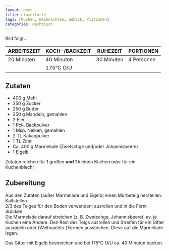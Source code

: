 ```yaml
---
layout: post
title: Linzertorte
tags: [Kuchen, Weihnachten, Gebäck, Plätzchen]
categories: Nachtisch
---
```



Bild folgt...

| ARBEITSZEIT | KOCH-/BACKZEIT | RUHEZEIT | PORTIONEN |
|--------------|--------------|--------------|--------------|
| 20 Minuten | 40 Minuten | 30 Minuten | 4 Personen |
|| 175°C O/U |||

## Zutaten
*	400 g Mehl  
*	250 g Zucker  
*	250 g Butter  
*	250 g Mandeln, gemahlen  
*	2 Eier  
*	1 Pck. Backpulver  
*	1 Msp. Nelken, gemahlen  
*	2 TL Kakaopulver  
*	1 TL Zimt  
*	Ca. 400 g Marmelade (Zwetschge und/oder Johannisbeere)  
*	1 Eigelb  

Zutaten reichen für 1 großen **und** 1 kleinen Kuchen *oder* für ein Kuchenblech!


## Zubereitung
Aus den Zutaten (außer Marmelade und Eigelb) einen Mürbeteig herstellen. Kaltstellen.   
2/3 des Teiges für den Boden verwenden; ausrollen und in die Form drücken.   
Die Marmelade darauf streichen (z. B. Zwetschge, Johannisbeere), ev. je Kuchen eine Andere. 
Den Rest des Teigs ausrollen und Streifen für ein Gitter ausrädeln oder (Weihnachts-)Formen ausstechen. 
Diese auf die Marmelade legen.   

Das Gitter mit Eigelb bestreichen und bei 175°C O/U ca. 40 Minuten backen.

    
